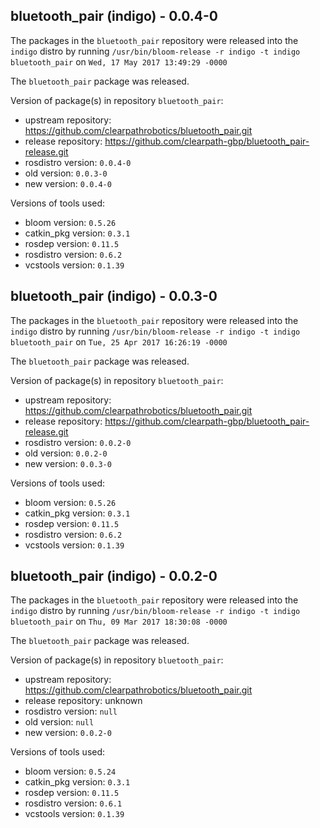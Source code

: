## bluetooth_pair (indigo) - 0.0.4-0

The packages in the `bluetooth_pair` repository were released into the `indigo` distro by running `/usr/bin/bloom-release -r indigo -t indigo bluetooth_pair` on `Wed, 17 May 2017 13:49:29 -0000`

The `bluetooth_pair` package was released.

Version of package(s) in repository `bluetooth_pair`:

- upstream repository: https://github.com/clearpathrobotics/bluetooth_pair.git
- release repository: https://github.com/clearpath-gbp/bluetooth_pair-release.git
- rosdistro version: `0.0.4-0`
- old version: `0.0.3-0`
- new version: `0.0.4-0`

Versions of tools used:

- bloom version: `0.5.26`
- catkin_pkg version: `0.3.1`
- rosdep version: `0.11.5`
- rosdistro version: `0.6.2`
- vcstools version: `0.1.39`


## bluetooth_pair (indigo) - 0.0.3-0

The packages in the `bluetooth_pair` repository were released into the `indigo` distro by running `/usr/bin/bloom-release -r indigo -t indigo bluetooth_pair` on `Tue, 25 Apr 2017 16:26:19 -0000`

The `bluetooth_pair` package was released.

Version of package(s) in repository `bluetooth_pair`:

- upstream repository: https://github.com/clearpathrobotics/bluetooth_pair.git
- release repository: https://github.com/clearpath-gbp/bluetooth_pair-release.git
- rosdistro version: `0.0.2-0`
- old version: `0.0.2-0`
- new version: `0.0.3-0`

Versions of tools used:

- bloom version: `0.5.26`
- catkin_pkg version: `0.3.1`
- rosdep version: `0.11.5`
- rosdistro version: `0.6.2`
- vcstools version: `0.1.39`


## bluetooth_pair (indigo) - 0.0.2-0

The packages in the `bluetooth_pair` repository were released into the `indigo` distro by running `/usr/bin/bloom-release -r indigo -t indigo bluetooth_pair` on `Thu, 09 Mar 2017 18:30:08 -0000`

The `bluetooth_pair` package was released.

Version of package(s) in repository `bluetooth_pair`:

- upstream repository: https://github.com/clearpathrobotics/bluetooth_pair.git
- release repository: unknown
- rosdistro version: `null`
- old version: `null`
- new version: `0.0.2-0`

Versions of tools used:

- bloom version: `0.5.24`
- catkin_pkg version: `0.3.1`
- rosdep version: `0.11.5`
- rosdistro version: `0.6.1`
- vcstools version: `0.1.39`


